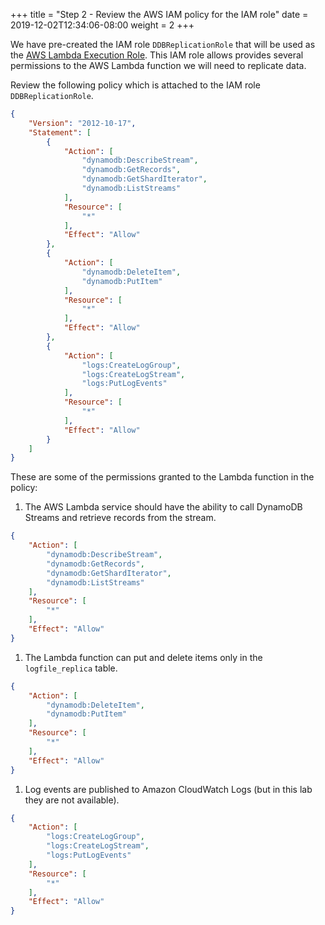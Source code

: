 +++
title = "Step 2 - Review the AWS IAM policy for the IAM role"
date = 2019-12-02T12:34:06-08:00
weight = 2
+++


We have pre-created the IAM role `DDBReplicationRole` that will be used as the [AWS Lambda Execution Role](https://docs.aws.amazon.com/lambda/latest/dg/lambda-intro-execution-role.html). This IAM role allows provides several permissions to the AWS Lambda function we will need to replicate data.

Review the following policy which is attached to the IAM role `DDBReplicationRole`.
```json
{
    "Version": "2012-10-17",
    "Statement": [
        {
            "Action": [
                "dynamodb:DescribeStream",
                "dynamodb:GetRecords",
                "dynamodb:GetShardIterator",
                "dynamodb:ListStreams"
            ],
            "Resource": [
                "*"
            ],
            "Effect": "Allow"
        },
        {
            "Action": [
                "dynamodb:DeleteItem",
                "dynamodb:PutItem"
            ],
            "Resource": [
                "*"
            ],
            "Effect": "Allow"
        },
        {
            "Action": [
                "logs:CreateLogGroup",
                "logs:CreateLogStream",
                "logs:PutLogEvents"
            ],
            "Resource": [
                "*"
            ],
            "Effect": "Allow"
        }
    ]
}
```

These are some of the permissions granted to the Lambda function in the policy:

1.  The AWS Lambda service should have the ability to call DynamoDB Streams and retrieve records from the stream.
```json
{
    "Action": [
        "dynamodb:DescribeStream",
        "dynamodb:GetRecords",
        "dynamodb:GetShardIterator",
        "dynamodb:ListStreams"
    ],
    "Resource": [
        "*"
    ],
    "Effect": "Allow"
}
```
  
1. The Lambda function can put and delete items only in the `logfile_replica` table.
```json
{
    "Action": [
        "dynamodb:DeleteItem",
        "dynamodb:PutItem"
    ],
    "Resource": [
        "*"
    ],
    "Effect": "Allow"
}
```
1. Log events are published to Amazon CloudWatch Logs (but in this lab they are not available).
```json
{
    "Action": [
        "logs:CreateLogGroup",
        "logs:CreateLogStream",
        "logs:PutLogEvents"
    ],
    "Resource": [
        "*"
    ],
    "Effect": "Allow"
}
```
